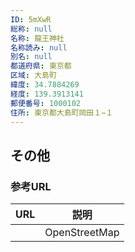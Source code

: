 ```yaml
---
ID: 5mXwR
総称: null
名称: 龍王神社
名称読み: null
別名: null
都道府県: 東京都
区域: 大島町
緯度: 34.7884269
経度: 139.3913141
郵便番号: 1000102
住所: 東京都大島町岡田１−１
---
```


## その他

### 参考URL

| URL | 説明          |
| --- | ------------- |
|     | OpenStreetMap |
